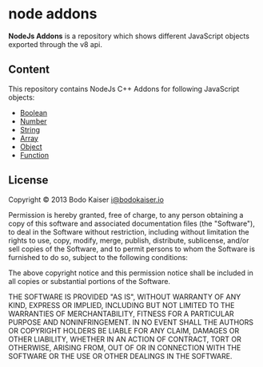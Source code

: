 # node addons

**NodeJs Addons** is a repository which shows different JavaScript objects
exported through the v8 api.

## Content

This repository contains NodeJs C++ Addons for following JavaScript objects:

* [Boolean](http://github.com/bodokaiser/blob/master/src/boolean.cc)
* [Number](http://github.com/bodokaiser/blob/master/src/number.cc)
* [String](http://github.com/bodokaiser/blob/master/src/string.cc)
* [Array](http://github.com/bodokaiser/blob/master/src/array.cc)
* [Object](http://github.com/bodokaiser/blob/master/src/object.cc)
* [Function](http://github.com/bodokaiser/blob/master/src/function.cc)

## License

Copyright © 2013 Bodo Kaiser <i@bodokaiser.io>

Permission is hereby granted, free of charge, to any person obtaining
a copy of this software and associated documentation files (the
"Software"), to deal in the Software without restriction, including
without limitation the rights to use, copy, modify, merge, publish,
distribute, sublicense, and/or sell copies of the Software, and to
permit persons to whom the Software is furnished to do so, subject to
the following conditions:

The above copyright notice and this permission notice shall be
included in all copies or substantial portions of the Software.

THE SOFTWARE IS PROVIDED "AS IS", WITHOUT WARRANTY OF ANY KIND,
EXPRESS OR IMPLIED, INCLUDING BUT NOT LIMITED TO THE WARRANTIES OF
MERCHANTABILITY, FITNESS FOR A PARTICULAR PURPOSE AND
NONINFRINGEMENT. IN NO EVENT SHALL THE AUTHORS OR COPYRIGHT HOLDERS BE
LIABLE FOR ANY CLAIM, DAMAGES OR OTHER LIABILITY, WHETHER IN AN ACTION
OF CONTRACT, TORT OR OTHERWISE, ARISING FROM, OUT OF OR IN CONNECTION
WITH THE SOFTWARE OR THE USE OR OTHER DEALINGS IN THE SOFTWARE.
